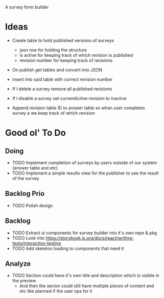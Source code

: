 A survey form builder

# Ideas

- Create table to hold published versions of surveys

  - json row for holding the structure
  - is active for keeping track of which revision is published
  - revision number for keeping track of revisions

- On publish get tables and convert into JSON
- insert into said table with correct revision number

- If I delete a survey remove all published revisions

- If I disable a survey set currentActive revision to inactive

- Append revision table ID to answer table so when user completes survey a we keep track of which revision

# Good ol' To Do

## Doing

- TODO Implement completion of surveys by users outside of our system (answer table and etc)
- TODO Implement a simple results view for the publisher to see the result of the survey

## Backlog Prio

- TODO Polish design

## Backlog

- TODO Extract ui components for survey builder into it's own repo & pkg
- TODO Look into https://storybook.js.org/docs/react/writing-tests/interaction-testing
- TODO Add skeleton loading to components that need it

## Analyze

- TODO Section could have it's own title and description which is visible in the preview
  - And then the secion could still have multiple pieces of content and etc like planned if the user ops for it
